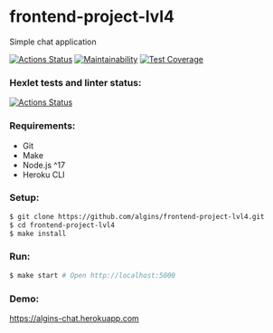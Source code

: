 # frontend-project-lvl4
Simple chat application

[![Actions Status](https://github.com/algins/frontend-project-lvl4/workflows/CI/badge.svg)](https://github.com/algins/frontend-project-lvl4/actions)
[![Maintainability](https://api.codeclimate.com/v1/badges/bd12149c245333151ffb/maintainability)](https://codeclimate.com/github/algins/frontend-project-lvl4/maintainability)
[![Test Coverage](https://api.codeclimate.com/v1/badges/bd12149c245333151ffb/test_coverage)](https://codeclimate.com/github/algins/frontend-project-lvl4/test_coverage)

### Hexlet tests and linter status:
[![Actions Status](https://github.com/algins/frontend-project-lvl4/workflows/hexlet-check/badge.svg)](https://github.com/algins/frontend-project-lvl4/actions)

### Requirements:
* Git
* Make
* Node.js ^17
* Heroku CLI

### Setup:
```sh
$ git clone https://github.com/algins/frontend-project-lvl4.git
$ cd frontend-project-lvl4
$ make install
```

### Run:
```sh
$ make start # Open http://localhost:5000
```

### Demo:
https://algins-chat.herokuapp.com